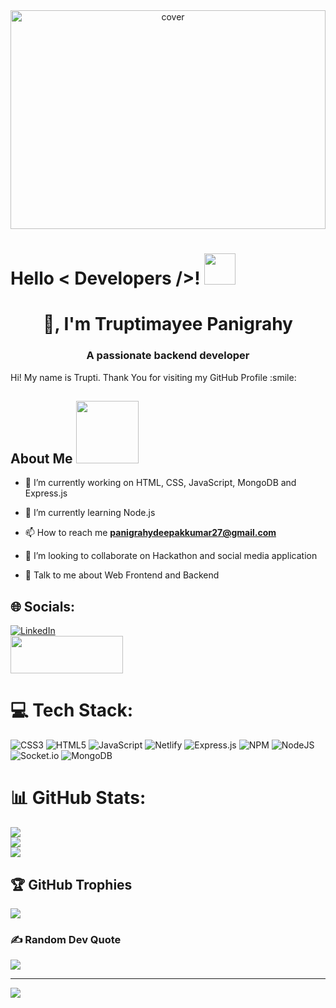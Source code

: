 <div align="center">
    <img width="100%" height="350px" src="https://images.unsplash.com/photo-1489875347897-49f64b51c1f8?ixlib=rb-4.0.3&ixid=MnwxMjA3fDB8MHxzZWFyY2h8NXx8Y29kZSUyMGJhY2tncm91bmR8ZW58MHx8MHx8&auto=format&fit=crop&w=500&q=60"
        alt="cover" />
</div>

<h1> Hello
    < Developers />! <img src="https://raw.githubusercontent.com/MartinHeinz/MartinHeinz/master/wave.gif" width=50px>
</h1>
<h1 align="center"> 👋, I'm Truptimayee Panigrahy</h1>
<h3 align="center">A passionate backend developer</h3>
<p align='center'>

</p>
<div size='20px'> Hi! My name is Trupti. Thank You for visiting my GitHub Profile :smile:
</div>

<h2> About Me <img
        src="https://media0.giphy.com/media/KDDpcKigbfFpnejZs6/giphy.gif?cid=ecf05e47oy6f4zjs8g1qoiystc56cu7r9tb8a1fe76e05oty&rid=giphy.gif"
        width=100px></h2>

- 🔭 I’m currently working on HTML, CSS, JavaScript, MongoDB and Express.js

- 🌱 I’m currently learning Node.js

- 📫 How to reach me **panigrahydeepakkumar27@gmail.com**

- 👯 I’m looking to collaborate on Hackathon and social media application

- 💬 Talk to me about Web Frontend and Backend

## 🌐 Socials:

[![LinkedIn](https://img.shields.io/badge/LinkedIn-%230077B5.svg?logo=linkedin&logoColor=white)](https://linkedin.com/in/https://www.linkedin.com/in/truptimayee-panigrahy/)
</br>
<a href="https://TruptimayeePanigrahy.github.io/"><img  style ="width:180px;height:60px" src="https://images.barewalls.com/comp/art-print-poster/bwc80174822/blue-color-paper-speech-banner-with-word-portfolio-on-white-background.jpg?units=in&pw=18.0&ph=12.0&fit=True&size=mobile390&show_banner=false"/></a>

# 💻 Tech Stack:

![CSS3](https://img.shields.io/badge/css3-%231572B6.svg?style=for-the-badge&logo=css3&logoColor=white) ![HTML5](https://img.shields.io/badge/html5-%23E34F26.svg?style=for-the-badge&logo=html5&logoColor=white) ![JavaScript](https://img.shields.io/badge/javascript-%23323330.svg?style=for-the-badge&logo=javascript&logoColor=%23F7DF1E) ![Netlify](https://img.shields.io/badge/netlify-%23000000.svg?style=for-the-badge&logo=netlify&logoColor=#00C7B7) ![Express.js](https://img.shields.io/badge/express.js-%23404d59.svg?style=for-the-badge&logo=express&logoColor=%2361DAFB) ![NPM](https://img.shields.io/badge/NPM-%23000000.svg?style=for-the-badge&logo=npm&logoColor=white) ![NodeJS](https://img.shields.io/badge/node.js-6DA55F?style=for-the-badge&logo=node.js&logoColor=white) ![Socket.io](https://img.shields.io/badge/Socket.io-black?style=for-the-badge&logo=socket.io&badgeColor=010101) ![MongoDB](https://img.shields.io/badge/MongoDB-%234ea94b.svg?style=for-the-badge&logo=mongodb&logoColor=white)

# 📊 GitHub Stats:

![](https://github-readme-stats.vercel.app/api?username=TruptimayeePanigrahy&theme=dark&hide_border=false&include_all_commits=false&count_private=false)<br/>
![](https://github-readme-streak-stats.herokuapp.com/?user=TruptimayeePanigrahy&theme=dark&hide_border=false)<br/>
![](https://github-readme-stats.vercel.app/api/top-langs/?username=TruptimayeePanigrahy&theme=dark&hide_border=false&include_all_commits=false&count_private=false&layout=compact)

## 🏆 GitHub Trophies

![](https://github-profile-trophy.vercel.app/?username=TruptimayeePanigrahy&theme=radical&no-frame=false&no-bg=true&margin-w=4)

### ✍️ Random Dev Quote

![](https://quotes-github-readme.vercel.app/api?type=horizontal&theme=radical)

---

[![](https://visitcount.itsvg.in/api?id=TruptimayeePanigrahy&icon=0&color=0)](https://visitcount.itsvg.in)

<!-- Proudly created with GPRM ( https://gprm.itsvg.in ) -->
